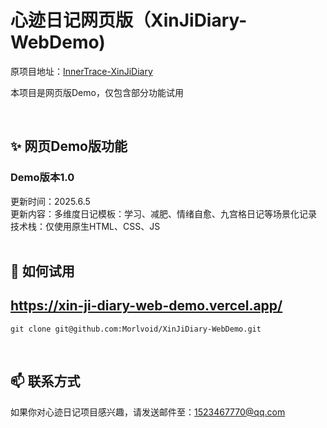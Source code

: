 # 心迹日记网页版（XinJiDiary-WebDemo)


原项目地址：[InnerTrace-XinJiDiary](https://github.com/Morlvoid/InnerTrace-XinJiDiary) <br>

本项目是网页版Demo，仅包含部分功能试用

<br>

## ✨ 网页Demo版功能

### **Demo版本1.0**
更新时间：2025.6.5<br>
更新内容：多维度日记模板：学习、减肥、情绪自愈、九宫格日记等场景化记录<br>
技术栈：仅使用原生HTML、CSS、JS<br>
<br>

## 🚀 如何试用
https://xin-ji-diary-web-demo.vercel.app/
---

```
git clone git@github.com:Morlvoid/XinJiDiary-WebDemo.git
```

<br>

## 📫 联系方式
如果你对心迹日记项目感兴趣，请发送邮件至：1523467770@qq.com
